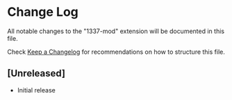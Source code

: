 # Change Log

All notable changes to the "1337-mod" extension will be documented in this file.

Check [Keep a Changelog](http://keepachangelog.com/) for recommendations on how to structure this file.

## [Unreleased]

- Initial release
